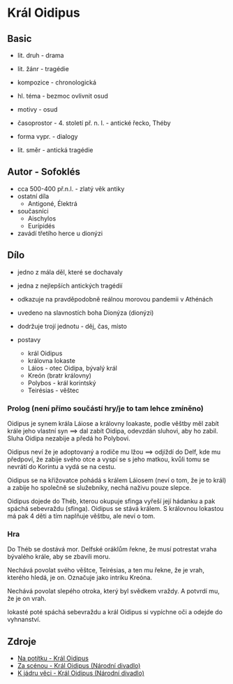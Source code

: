 # Král Oidipus

## Basic

- lit. druh - drama
- lit. žánr - tragédie
- kompozice - chronologická
- hl. téma - bezmoc ovlivnit osud
- motivy - osud
- časoprostor - 4. století př. n. l. - antické řecko, Théby
- forma vypr. - dialogy

- lit. směr - antická tragédie

## Autor - Sofoklés

- cca 500-400 př.n.l. - zlatý věk antiky
- ostatní díla
    - Antigoné, Élektrá
- současníci
    - Aischylos
    - Eurípidés
- zavádí třetího herce u dionýzi


## Dílo

- jedno z mála děl, které se dochavaly
- jedna z nejlepších antických tragédií
- odkazuje na pravděpodobně reálnou morovou pandemii v Athénách
- uvedeno na slavnostích boha Dionýza (dionýzi)
- dodržuje trojí jednotu - děj, čas, místo

- postavy
    - král Oidipus
    - královna Iokaste
    - Láios - otec Oidipa, bývalý král
    - Kreón (bratr královny)
    - Polybos - král korintský
    - Teirésias - věštec

### Prolog (není přímo součástí hry/je to tam lehce zmíněno)

Oidipus je synem krála Láiose a královny Ioakaste, podle věštby měl zabít krále jeho vlastní syn ==> dal zabít Oidipa, odevzdán sluhovi, aby ho zabil. Sluha Oidipa nezabije a předá ho Polybovi.

Oidipus neví že je adoptovaný a rodiče mu lžou ==> odjíždí do Delf, kde mu předpoví, že zabije svého otce a vyspí se s jeho matkou, kvůli tomu se nevrátí do Korintu a vydá se na cestu.

Oidipus se na křižovatce pohádá s králem Láiosem (neví o tom, že je to král) a zabije ho společně se služebníky, nechá naživu pouze slepce.

Oidipus dojede do Théb, kterou okupuje sfinga vyřeší její hádanku a pak spáchá sebevraždu (sfinga). Oidipus se stává králem. S královnou Iokastou má pak 4 děti a tím naplňuje věštbu, ale neví o tom.

### Hra

Do Théb se dostává mor. Delfské oráklům řekne, že musí potrestat vraha bývalého krále, aby se zbavili moru.

Nechává povolat svého věštce, Teirésias, a ten mu řekne, že je vrah, kterého hledá, je on. Označuje jako intriku Kreóna.

Nechává povolat slepého otroka, který byl svědkem vraždy. A potvrdí mu, že je on vrah.

Iokasté poté spáchá sebevraždu a král Oidipus si vypíchne oči a odejde do vyhnanství.

## Zdroje

- [Na potítku - Král Oidipus](https://www.youtube.com/watch?v=VrC5wzIxEis)
- [Za scénou - Král Oidipus (Národní divadlo)](https://www.youtube.com/watch?v=IckPjW1e3EE)
- [K jádru věci - Král Oidipus (Národní divadlo)](https://www.youtube.com/watch?v=ypkacZ4ujLI)